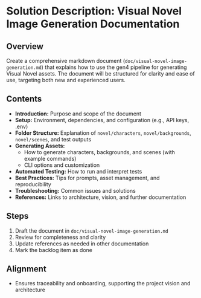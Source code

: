 # Solution Description: Visual Novel Image Generation Documentation

## Overview
Create a comprehensive markdown document (`doc/visual-novel-image-generation.md`) that explains how to use the gen4 pipeline for generating Visual Novel assets. The document will be structured for clarity and ease of use, targeting both new and experienced users.

## Contents
- **Introduction:** Purpose and scope of the document
- **Setup:** Environment, dependencies, and configuration (e.g., API keys, .env)
- **Folder Structure:** Explanation of `novel/characters`, `novel/backgrounds`, `novel/scenes`, and test outputs
- **Generating Assets:**
  - How to generate characters, backgrounds, and scenes (with example commands)
  - CLI options and customization
- **Automated Testing:** How to run and interpret tests
- **Best Practices:** Tips for prompts, asset management, and reproducibility
- **Troubleshooting:** Common issues and solutions
- **References:** Links to architecture, vision, and further documentation

## Steps
1. Draft the document in `doc/visual-novel-image-generation.md`
2. Review for completeness and clarity
3. Update references as needed in other documentation
4. Mark the backlog item as done

## Alignment
- Ensures traceability and onboarding, supporting the project vision and architecture
